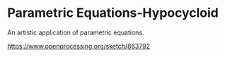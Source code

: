 # Parametric Equations-Hypocycloid
An artistic application of parametric equations.

https://www.openprocessing.org/sketch/863792

